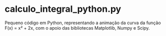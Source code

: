 # calculo_integral_python.py
Pequeno código em Python, representando a animação da curva da função F(x) = x² + 2x, com o apoio das bibliotecas Matplotlib, Numpy e Scipy.
